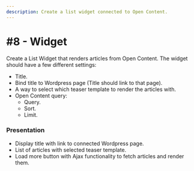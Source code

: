 ```yaml
---
description: Create a list widget connected to Open Content.
---
```


# \#8 - Widget

Create a List Widget that renders articles from Open Content. The widget should have a few different settings:

* Title.
* Bind title to Wordpress page \(Title should link to that page\).
* A way to select which teaser template to render the articles with.
* Open Content query:
  * Query.
  * Sort.
  * Limit.

### Presentation

* Display title with link to connected Wordpress page.
* List of articles with selected teaser template.
* Load more button with Ajax functionality to fetch articles and render them.

